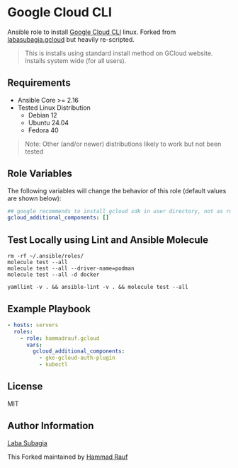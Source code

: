 Google Cloud CLI
=========

Ansible role to install [Google Cloud CLI](https://cloud.google.com/sdk/docs/install) linux. 
Forked from [labasubagia.gcloud](https://github.com/labasubagia/ansible-role-gcloud) but heavily re-scripted.

> This is installs using standard install method on GCloud website. Installs system wide (for all users).

Requirements
------------
- Ansible Core >= 2.16
- Tested Linux Distribution
  - Debian 12
  - Ubuntu 24.04
  - Fedora 40

> Note: Other (and/or newer) distributions likely to work but not been tested

Role Variables
--------------

The following variables will change the behavior of this role (default values are shown below):

```yaml
## google recommends to install gcloud sdk in user directory, not as root
gcloud_additional_components: []
```

Test Locally using Lint and Ansible Molecule
--------------------------------------------

```
rm -rf ~/.ansible/roles/
molecule test --all
molecule test --all --driver-name=podman
molecule test --all -d docker

yamllint -v . && ansible-lint -v . && molecule test --all
```


Example Playbook
----------------
```yaml
- hosts: servers
  roles:
    - role: hammadrauf.gcloud
      vars:
        gcloud_additional_components:
          - gke-gcloud-auth-plugin
          - kubectl
```

License
-------

MIT

Author Information
------------------

[Laba Subagia](https://github.com/labasubagia)
  
This Forked maintained by [Hammad Rauf](https://github.com/hammadrauf)